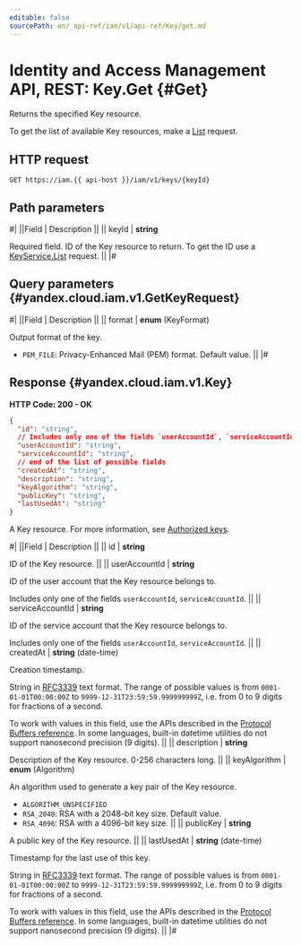 ```yaml
---
editable: false
sourcePath: en/_api-ref/iam/v1/api-ref/Key/get.md
---
```


# Identity and Access Management API, REST: Key.Get {#Get}

Returns the specified Key resource.

To get the list of available Key resources, make a [List](/docs/iam/api-ref/Key/list#List) request.

## HTTP request

```
GET https://iam.{{ api-host }}/iam/v1/keys/{keyId}
```

## Path parameters

#|
||Field | Description ||
|| keyId | **string**

Required field. ID of the Key resource to return.
To get the ID use a [KeyService.List](/docs/iam/api-ref/Key/list#List) request. ||
|#

## Query parameters {#yandex.cloud.iam.v1.GetKeyRequest}

#|
||Field | Description ||
|| format | **enum** (KeyFormat)

Output format of the key.

- `PEM_FILE`: Privacy-Enhanced Mail (PEM) format. Default value. ||
|#

## Response {#yandex.cloud.iam.v1.Key}

**HTTP Code: 200 - OK**

```json
{
  "id": "string",
  // Includes only one of the fields `userAccountId`, `serviceAccountId`
  "userAccountId": "string",
  "serviceAccountId": "string",
  // end of the list of possible fields
  "createdAt": "string",
  "description": "string",
  "keyAlgorithm": "string",
  "publicKey": "string",
  "lastUsedAt": "string"
}
```

A Key resource. For more information, see [Authorized keys](/docs/iam/concepts/authorization/key).

#|
||Field | Description ||
|| id | **string**

ID of the Key resource. ||
|| userAccountId | **string**

ID of the user account that the Key resource belongs to.

Includes only one of the fields `userAccountId`, `serviceAccountId`. ||
|| serviceAccountId | **string**

ID of the service account that the Key resource belongs to.

Includes only one of the fields `userAccountId`, `serviceAccountId`. ||
|| createdAt | **string** (date-time)

Creation timestamp.

String in [RFC3339](https://www.ietf.org/rfc/rfc3339.txt) text format. The range of possible values is from
`0001-01-01T00:00:00Z` to `9999-12-31T23:59:59.999999999Z`, i.e. from 0 to 9 digits for fractions of a second.

To work with values in this field, use the APIs described in the
[Protocol Buffers reference](https://developers.google.com/protocol-buffers/docs/reference/overview).
In some languages, built-in datetime utilities do not support nanosecond precision (9 digits). ||
|| description | **string**

Description of the Key resource. 0-256 characters long. ||
|| keyAlgorithm | **enum** (Algorithm)

An algorithm used to generate a key pair of the Key resource.

- `ALGORITHM_UNSPECIFIED`
- `RSA_2048`: RSA with a 2048-bit key size. Default value.
- `RSA_4096`: RSA with a 4096-bit key size. ||
|| publicKey | **string**

A public key of the Key resource. ||
|| lastUsedAt | **string** (date-time)

Timestamp for the last use of this key.

String in [RFC3339](https://www.ietf.org/rfc/rfc3339.txt) text format. The range of possible values is from
`0001-01-01T00:00:00Z` to `9999-12-31T23:59:59.999999999Z`, i.e. from 0 to 9 digits for fractions of a second.

To work with values in this field, use the APIs described in the
[Protocol Buffers reference](https://developers.google.com/protocol-buffers/docs/reference/overview).
In some languages, built-in datetime utilities do not support nanosecond precision (9 digits). ||
|#